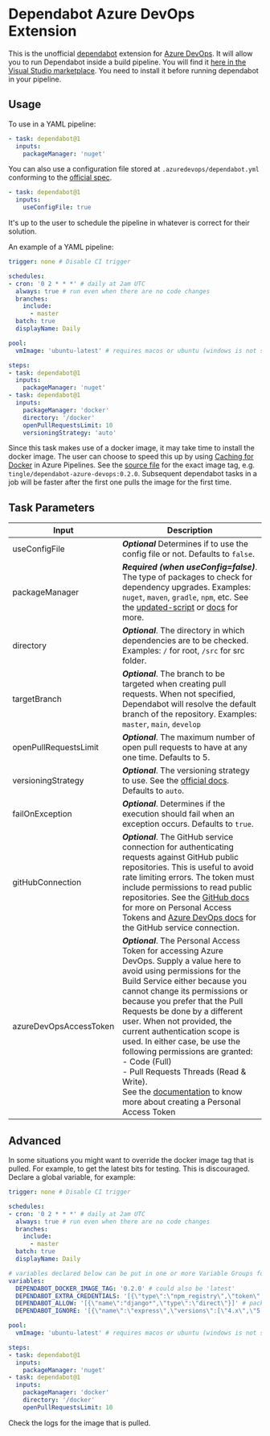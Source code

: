 # Dependabot Azure DevOps Extension

This is the unofficial [dependabot](https://github.com/Dependabot/dependabot-core) extension for [Azure DevOps](https://azure.microsoft.com/en-gb/services/devops/). It will allow you to run Dependabot inside a build pipeline. You will find it [here in the Visual Studio marketplace](https://marketplace.visualstudio.com/items?itemName=tingle-software.dependabot). You need to install it before running dependabot in your pipeline.

## Usage

To use in a YAML pipeline:

```yaml
- task: dependabot@1
  inputs:
    packageManager: 'nuget'
```

You can also use a configuration file stored at `.azuredevops/dependabot.yml` conforming to the [official spec](https://docs.github.com/en/github/administering-a-repository/configuration-options-for-dependency-updates).

```yaml
- task: dependabot@1
  inputs:
    useConfigFile: true
```

It's up to the user to schedule the pipeline in whatever is correct for their solution.

An example of a YAML pipeline:

```yaml
trigger: none # Disable CI trigger

schedules:
- cron: '0 2 * * *' # daily at 2am UTC
  always: true # run even when there are no code changes
  branches:
    include:
      - master
  batch: true
  displayName: Daily

pool:
  vmImage: 'ubuntu-latest' # requires macos or ubuntu (windows is not supported)

steps:
- task: dependabot@1
  inputs:
    packageManager: 'nuget'
- task: dependabot@1
  inputs:
    packageManager: 'docker'
    directory: '/docker'
    openPullRequestsLimit: 10
    versioningStrategy: 'auto'
```

Since this task makes use of a docker image, it may take time to install the docker image. The user can choose to speed this up by using [Caching for Docker](https://docs.microsoft.com/en-us/azure/devops/pipelines/release/caching?view=azure-devops#docker-images) in Azure Pipelines. See the [source file](./src/extension/task/index.ts) for the exact image tag, e.g. `tingle/dependabot-azure-devops:0.2.0`. Subsequent dependabot tasks in a job will be faster after the first one pulls the image for the first time.

## Task Parameters

|Input|Description|
|--|--|
|useConfigFile|**_Optional_** Determines if to use the config file or not. Defaults to `false`.|
|packageManager|**_Required (when useConfig=false)_**. The type of packages to check for dependency upgrades. Examples: `nuget`, `maven`, `gradle`, `npm`, etc. See the [updated-script](./src/update-script.rb) or [docs](https://docs.github.com/en/free-pro-team@latest/github/administering-a-repository/configuration-options-for-dependency-updates#package-ecosystem) for more.|
|directory|**_Optional_**. The directory in which dependencies are to be checked. Examples: `/` for root, `/src` for src folder.|
|targetBranch|**_Optional_**. The branch to be targeted when creating pull requests. When not specified, Dependabot will resolve the default branch of the repository. Examples: `master`, `main`, `develop`|
|openPullRequestsLimit|**_Optional_**. The maximum number of open pull requests to have at any one time. Defaults to 5.|
|versioningStrategy|**_Optional_**. The versioning strategy to use. See the [official docs](https://docs.github.com/en/free-pro-team@latest/github/administering-a-repository/configuration-options-for-dependency-updates#versioning-strategy). Defaults to `auto`.|
|failOnException|**_Optional_**. Determines if the execution should fail when an exception occurs. Defaults to `true`.|
|gitHubConnection|**_Optional_**. The GitHub service connection for authenticating requests against GitHub public repositories. This is useful to avoid rate limiting errors. The token must include permissions to read public repositories. See the [GitHub docs](https://docs.github.com/en/free-pro-team@latest/github/authenticating-to-github/creating-a-personal-access-token) for more on Personal Access Tokens and [Azure DevOps docs](https://docs.microsoft.com/en-us/azure/devops/pipelines/library/service-endpoints?view=azure-devops&tabs=yaml#sep-github) for the GitHub service connection.|
|azureDevOpsAccessToken|**_Optional_**. The Personal Access Token for accessing Azure DevOps. Supply a value here to avoid using permissions for the Build Service either because you cannot change its permissions or because you prefer that the Pull Requests be done by a different user. When not provided, the current authentication scope is used. In either case, be use the following permissions are granted: <br/>-&nbsp;Code (Full)<br/>-&nbsp;Pull Requests Threads (Read & Write).<br/>See the [documentation](https://docs.microsoft.com/en-us/azure/devops/organizations/accounts/use-personal-access-tokens-to-authenticate?view=azure-devops&tabs=preview-page#create-a-pat) to know more about creating a Personal Access Token|

## Advanced

In some situations you might want to override the docker image tag that is pulled. For example, to get the latest bits for testing. This is discouraged. Declare a global variable, for example:

```yaml
trigger: none # Disable CI trigger

schedules:
- cron: '0 2 * * *' # daily at 2am UTC
  always: true # run even when there are no code changes
  branches:
    include:
      - master
  batch: true
  displayName: Daily

# variables declared below can be put in one or more Variable Groups for sharing across pipelines
variables:
  DEPENDABOT_DOCKER_IMAGE_TAG: '0.2.0' # could also be 'latest'
  DEPENDABOT_EXTRA_CREDENTIALS: '[{\"type\":\"npm_registry\",\"token\":\"<redacted>\",\"registry\":\"npm.fontawesome.com\"}]' # put the credentials for private registries and feeds
  DEPENDABOT_ALLOW: '[{\"name\":"django*",\"type\":\"direct\"}]' # packages allowed to be updated
  DEPENDABOT_IGNORE: '[{\"name\":\"express\",\"versions\":[\"4.x\",\"5.x\"]}]' # packages to be ignored

pool:
  vmImage: 'ubuntu-latest' # requires macos or ubuntu (windows is not supported)

steps:
- task: dependabot@1
  inputs:
    packageManager: 'nuget'
- task: dependabot@1
  inputs:
    packageManager: 'docker'
    directory: '/docker'
    openPullRequestsLimit: 10
```

Check the logs for the image that is pulled.
